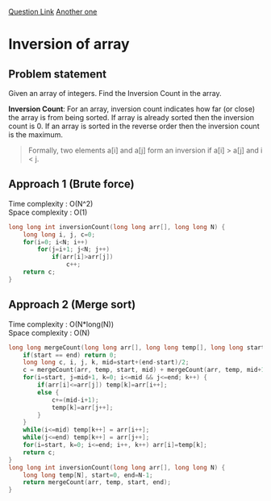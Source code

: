 [Question Link](https://www.geeksforgeeks.org/counting-inversions/)
[Another one](https://leetcode.com/problems/global-and-local-inversions/discuss/242101/Count-inversions)
# Inversion of array

## Problem statement

Given an array of integers. Find the Inversion Count in the array. 

**Inversion Count**: For an array, inversion count indicates how far (or close) the array is from being sorted. If array is already sorted then the inversion count is 0. If an array is sorted in the reverse order then the inversion count is the maximum.
> Formally, two elements a[i] and a[j] form an inversion if a[i] > a[j] and i < j.

## Approach 1 (Brute force)

Time complexity : O(N^2)  
Space complexity : O(1)

```cpp
long long int inversionCount(long long arr[], long long N) {
    long long i, j, c=0;
    for(i=0; i<N; i++)
        for(j=i+1; j<N; j++)
            if(arr[i]>arr[j])
                c++;
    return c;
}
```

## Approach 2 (Merge sort)

Time complexity : O(N*long(N))  
Space complexity : O(N)

```cpp
long long mergeCount(long long arr[], long long temp[], long long start, long long end) {
    if(start == end) return 0;
    long long c, i, j, k, mid=start+(end-start)/2;
    c = mergeCount(arr, temp, start, mid) + mergeCount(arr, temp, mid+1, end);
    for(i=start, j=mid+1, k=0; i<=mid && j<=end; k++) {
        if(arr[i]<=arr[j]) temp[k]=arr[i++];
        else {
            c+=(mid-i+1);
            temp[k]=arr[j++];
        }
    }
    while(i<=mid) temp[k++] = arr[i++];
    while(j<=end) temp[k++] = arr[j++];
    for(i=start, k=0; i<=end; i++, k++) arr[i]=temp[k];
    return c;
}
long long int inversionCount(long long arr[], long long N) {
    long long temp[N], start=0, end=N-1;
    return mergeCount(arr, temp, start, end);
}
```